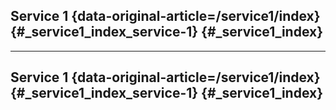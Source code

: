 ## Service 1 {data-original-article=/service1/index} {#_service1_index_service-1} {#_service1_index}


<hr class="yfm-page__delimeter">

## Service 1 {data-original-article=/service1/index} {#_service1_index_service-1} {#_service1_index}
